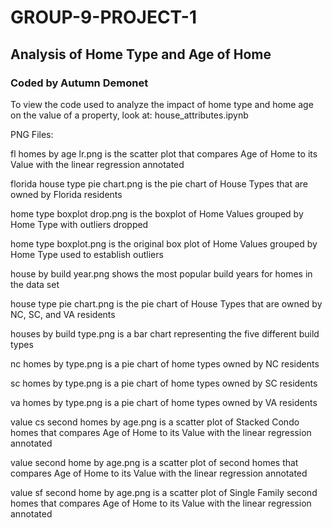 # GROUP-9-PROJECT-1

## Analysis of Home Type and Age of Home

### Coded by Autumn Demonet

To view the code used to analyze the impact of home type and home age on the value of a property, look at: house_attributes.ipynb

PNG Files:

fl homes by age lr.png is the scatter plot that compares Age of Home to its Value with the linear regression annotated

florida house type pie chart.png is the pie chart of House Types that are owned by Florida residents

home type boxplot drop.png is the boxplot of Home Values grouped by Home Type with outliers dropped

home type boxplot.png is the original box plot of Home Values grouped by Home Type used to establish outliers

house by build year.png shows the most popular build years for homes in the data set

house type pie chart.png is the pie chart of House Types that are owned by NC, SC, and VA residents

houses by build type.png is a bar chart representing the five different build types

nc homes by type.png is a pie chart of home types owned by NC residents

sc homes by type.png is a pie chart of home types owned by SC residents

va homes by type.png is a pie chart of home types owned by VA residents

value cs second homes by age.png is a scatter plot of Stacked Condo homes that compares Age of Home to its Value with the linear regression annotated

value second home by age.png is a scatter plot of second homes that compares Age of Home to its Value with the linear regression annotated

value sf second home by age.png is a scatter plot of Single Family second homes that compares Age of Home to its Value with the linear regression annotated